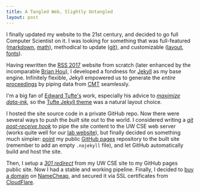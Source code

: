 ```yaml
---
title: A Tangled Web, Slightly Untangled
layout: post
---
```

I finally updated my website to the 21st century, and decided to go full Computer Scientist on it.
I was looking for something that was full-featured ([markdown](https://daringfireball.net/projects/markdown/), [math](https://www.mathjax.org/)), 
methodical to update ([git](https://git-scm.com/)), and customizable ([layout](https://www.w3schools.com/), [fonts](https://fonts.google.com/)).
<!--more-->

Having rewritten the [RSS 2017](http://rss2017.lids.mit.edu/) website from scratch (later enhanced by the incomparable [Brian Hou](http://brianhou.com/)), I developed a fondness for [Jekyll](https://jekyllrb.com/) as my base engine. Infinitely flexible, Jekyll empowered us to generate the _entire_ [proceedings](http://rss2017.lids.mit.edu/program/detailed/) by piping data from [CMT](https://cmt3.research.microsoft.com/) seamlessly. 

I'm a big fan of [Edward Tufte's](https://www.edwardtufte.com/) work, especially his advice to _[maximize data-ink](https://en.wikipedia.org/wiki/Edward_Tufte)_, so the [Tufte Jekyll theme](https://en.wikipedia.org/wiki/Edward_Tufte) was a natural layout choice.

I hosted the site source code in a private GitHub repo. Now there were several ways to push the _built_ site out to the world. I considered writing a _[git post-receive hook]((https://git-scm.com/book/en/v2/Customizing-Git-Git-Hooks))_ to pipe the site content to the UW CSE web server (works quite well for our [lab website](https://personalrobotics.cs.washington.edu/)), but finally decided on something much simpler: [point](https://help.github.com/articles/adding-a-remote/) my public [GitHub pages](https://pages.github.com/) repository to the built site (remember to add an empty `.nojekyll` file), and let GitHub automatically build and host the site.

Then, I setup a _[301 redirect](https://en.wikipedia.org/wiki/HTTP_301)_ from my UW CSE site to my GitHub pages public site. Now I had a stable and working pipeline. Finally, I decided to [buy a domain](https://goodrobot.ai/) on [NameCheap](https://www.namecheap.com/), and secured it via SSL certificates from [CloudFlare](https://www.cloudflare.com/ssl/). 	